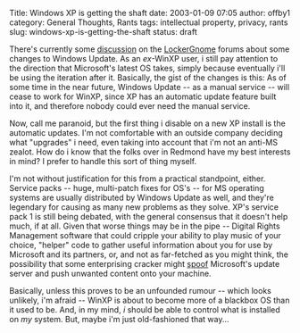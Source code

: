Title: Windows XP is getting the shaft
date: 2003-01-09 07:05
author: offby1
category: General Thoughts, Rants
tags: intellectual property, privacy, rants
slug: windows-xp-is-getting-the-shaft
status: draft

There\'s currently some [discussion](http://help.lockergnome.com/index.php?act=ST&f=4&t=1646&s=8b2486d31144b724a342c19e167b3db4) on the [LockerGnome](http://www.lockergnome.com/) forums about some changes to Windows Update. As an *ex*-WinXP user, i still pay attention to the direction that Microsoft\'s latest OS takes, simply because eventually i\'ll be using the iteration after it. Basically, the gist of the changes is this: As of some time in the near future, Windows Update \-- as a manual service \-- will cease to work for WinXP, since XP has an automatic update feature built into it, and therefore nobody could ever need the manual service.

Now, call me paranoid, but the first thing i disable on a new XP install is the automatic updates. I\'m not comfortable with an outside company deciding what \"upgrades\" i need, even taking into account that i\'m not an anti-MS zealot. How do i know that the folks over in Redmond have my best interests in mind? I prefer to handle this sort of thing myself.

I\'m not without justification for this from a practical standpoint, either. Service packs \-- huge, multi-patch fixes for OS\'s \-- for MS operating systems are usually distributed by Windows Update as well, and they\'re legendary for causing as many new problems as they solve. XP\'s service pack 1 is still being debated, with the general consensus that it doesn\'t help much, if at all. Given that worse things may be in the pipe \-- Digital Rights Management software that could cripple your ability to play music of your choice, \"helper\" code to gather useful information about you for use by Microsoft and its partners, or, and not as far-fetched as you might think, the possibility that some enterprising cracker might [spoof](http://searchsecurity.techtarget.com/sDefinition/0,,sid14_gci213039,00.html) Microsoft\'s update server and push unwanted content onto your machine.

Basically, unless this proves to be an unfounded rumour \-- which looks unlikely, i\'m afraid \-- WinXP is about to become more of a blackbox OS than it used to be. And, in my mind, *i* should be able to control what is installed on *my* system. But, maybe i\'m just old-fashioned that way\...

